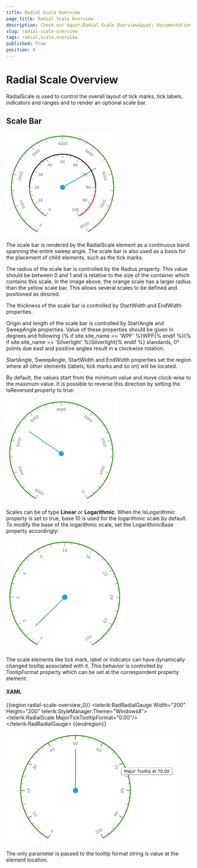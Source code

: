 ```yaml
---
title: Radial Scale Overview
page_title: Radial Scale Overview
description: Check our &quot;Radial Scale Overview&quot; documentation article for the RadGauge {{ site.framework_name }} control.
slug: radial-scale-overview
tags: radial,scale,overview
published: True
position: 0
---
```


# Radial Scale Overview

RadialScale is used to control the overall layout of tick marks, tick labels, indicators and ranges and to render an optional scale bar.

## Scale Bar
![WPF RadGauge Radial Scale Overview](images/RadialGauge2Scales.png)

The scale bar is rendered by the RadialScale element as a continuous band spanning the entire sweep angle. The scale bar is also used as a basis for the placement of child elements, such as the tick marks.

The radius of the scale bar is controlled by the Radius property. This value should be between 0 and 1 and is relative to the size of the container which contains this scale. In the image above, the orange scale has a larger radius than the yellow scale bar. This allows several scales to be defined and positioned as desired.

The thickness of the scale bar is controlled by StartWidth and EndWidth properties.

Origin and length of the scale bar is controlled by StartAngle and SweepAngle properties. Value of these properties should be given in degrees and following {% if site.site_name == 'WPF' %}WPF{% endif %}{% if site.site_name == 'Silverlight' %}Silverlight{% endif %} standards, 0° points due east and positive angles result in a clockwise rotation.

StartAngle, SweepAngle, StartWidth and EndWidth properties set the region where all other elements (labels, tick marks and so on) will be located.

By default, the values start from the minimum value and move clock-wise to the maximum value. It is possible to reverse this direction by setting the IsReversed property to true:

![WPF RadGauge RadialScale Reversed](images/RadialScaleIsReversed.png)

Scales can be of type __Linear__ or __Logarithmic__. When the IsLogarithmic property is set to true, base 10 is used for the logarithmic scale by default. To modify the base of the logarithmic scale, set the LogarithmicBase property accordingly:

![WPF RadGauge RadialScale Logarithmic](images/RadialScaleIsLogarithmic.png)

The scale elements like tick mark, label or indicator can have dynamically changed tooltip associated with it. This behavior is controlled by TootipFormat property which can be set at the correspondent property element:

#### __XAML__
{{region radial-scale-overview_0}}
	<telerik:RadRadialGauge Width="200" Height="200" telerik:StyleManager.Theme="Windows8">
	    <telerik:RadialScale MajorTickTooltipFormat="0.00"/>
	</telerik:RadRadialGauge>
{{endregion}}

![WPF RadGauge RadialScale Major Tick Tooltip Format](images/RadialScaleTickMarkTooltip.png)

The only parameter is passed to the tooltip format string is value at the element location.